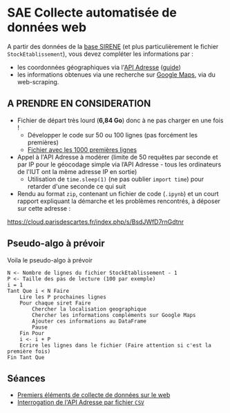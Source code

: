 # SAE Collecte automatisée de données web

<!--
- 10h de TP
- 6 heures de suivi
- Pas de soutenances
Base SIRENE à compléter par
- Coordonnées géographiques
- Informations sur le web via Google Maps
-->

A partir des données de la [base SIRENE](https://www.data.gouv.fr/fr/datasets/base-sirene-des-entreprises-et-de-leurs-etablissements-siren-siret/) (et plus particulièrement le fichier `StockEtablissement`), vous devez compléter les informations par :

- les coordonnées géographiques via l'[API Adresse](https://adresse.data.gouv.fr/api-doc/adresse) ([guide](https://guides.etalab.gouv.fr/apis-geo/1-api-adresse.html#les-donnees-d-adresses))
- les informations obtenues via une recherche sur [Google Maps](https://www.google.com/maps/search/), via du web-scraping.

## A PRENDRE EN CONSIDERATION

- Fichier de départ très lourd (**6,84 Go**) donc à ne pas charger en une fois !
    - Développer le code sur 50 ou 100 lignes (pas forcément les premières)
    - [Fichier avec les 1000 premières lignes](StockEtablissement_utf8_1000.csv)
- Appel à l'API Adresse à modérer (limite de 50 requêtes par seconde et par IP pour le géocodage simple via l’API Adresse - tous les ordinateurs de l'IUT ont la même adresse IP en sortie)
    - Utilisation de `time.sleep(1)` (ne pas oublier `import time`) pour retarder d'une seconde ce qui suit
- Rendu au format `zip`, contenant un fichier de code (`.ipynb`) et un court rapport expliquant la démarche et les problèmes rencontrés, à déposer sur cette adresse : 

<https://cloud.parisdescartes.fr/index.php/s/BsdJWfD7rnGdtnr>

## Pseudo-algo à prévoir

Voila le pseudo-algo à prévoir

```
N <- Nombre de lignes du fichier StockEtablissement - 1
P <- Taille des pas de lecture (100 par exemple)
i = 1
Tant Que i < N Faire
    Lire les P prochaines lignes
    Pour chaque siret Faire
        Chercher la localisation geographique
        Chercher les informations compléments sur Google Maps
        Ajouter ces informations au DataFrame
        Pause
    Fin Pour
    i <- i + P
    Ecrire les lignes dans le fichier (Faire attention si c'est la première fois)
Fin Tant Que
```

## Séances

- [Premiers éléments de collecte de données sur le web](seance1)
- [Interrogation de l'API Adresse par fichier `CSV`](seance2)
